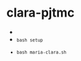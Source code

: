 # clara-pjtmc

<ul>
<li><code>
<li><code>bash setup</code></li>
<li><code>bash maria-clara.sh</code></li>
